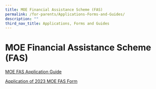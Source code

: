 ```yaml
---
title: MOE Financial Assistance Scheme (FAS)
permalink: /for-parents/Applications-Forms-and-Guides/
description: ""
third_nav_title: Applications, Forms and Guides
---
```



**MOE Financial Assistance Scheme (FAS)**
=========================================


[MOE FAS Application Guide](https://drive.google.com/file/d/1zaR0nHluCvAAF3vP8ihksX1gKHqfQlXB/view?usp=share_link)

[Application of 2023 MOE FAS Form](https://drive.google.com/file/d/1B_hWFx0n0MKuFQ7YYcGIVEBStC8fupwM/view?usp=share_link)
